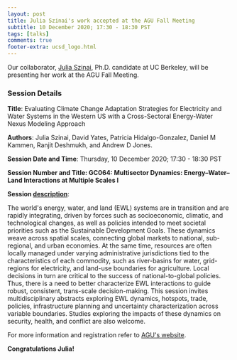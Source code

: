 ```yaml
---
layout: post
title: Julia Szinai's work accepted at the AGU Fall Meeting
subtitle: 10 December 2020; 17:30 - 18:30 PST
tags: [talks]
comments: true
footer-extra: ucsd_logo.html
---
```


Our collaborator, [Julia Szinai](https://erg.berkeley.edu/people/szinai-julia/), Ph.D. candidate at UC Berkeley, will be presenting her work
at the AGU Fall Meeting.

### Session Details  

**Title**: Evaluating Climate Change Adaptation Strategies for Electricity and Water Systems 
in the Western US with a Cross-Sectoral Energy-Water Nexus Modeling Approach

**Authors**: Julia Szinai, David Yates, Patricia Hidalgo-Gonzalez, Daniel M Kammen, Ranjit Deshmukh, and Andrew D Jones.

**Session Date and Time**: Thursday, 10 December 2020; 17:30 - 18:30 PST 

**Session Number and Title: GC064: Multisector Dynamics: Energy–Water–Land Interactions at Multiple Scales I**

**Session [description](https://agu.confex.com/agu/fm20/prelim.cgi/Session/105185)**:

The world's energy, water, and land (EWL) systems are in transition and are rapidly 
integrating, driven by forces such as socioeconomic, climatic, and technological changes, 
as well as policies intended to meet societal priorities such as the Sustainable Development 
Goals. These dynamics weave across spatial scales, connecting global markets to national, 
sub-regional, and urban economies. At the same time, resources are often locally managed under 
varying administrative jurisdictions tied to the characteristics of each commodity, such as 
river-basins for water, grid-regions for electricity, and land-use boundaries for agriculture. 
Local decisions in turn are critical to the success of national-to-global policies. Thus, there 
is a need to better characterize EWL interactions to guide robust, consistent, trans-scale decision-making. 
This session invites multidisciplinary abstracts exploring EWL dynamics, hotspots, trade, policies, 
infrastructure planning and uncertainty characterization across variable boundaries. 
Studies exploring the impacts of these dynamics on security, health, and conflict are also welcome.



For more information and registration refer to [AGU's website](https://www.agu.org/Fall-Meeting).

__Congratulations Julia!__


